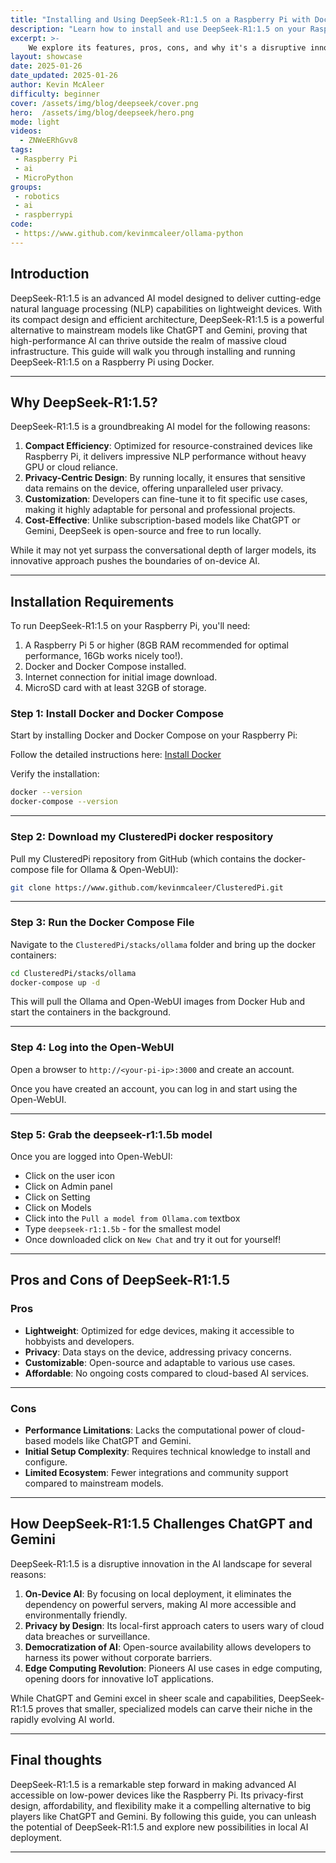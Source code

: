 ```yaml
---
title: "Installing and Using DeepSeek-R1:1.5 on a Raspberry Pi with Docker"
description: "Learn how to install and use DeepSeek-R1:1.5 on your Raspberry Pi using Docker. "
excerpt: >-
    We explore its features, pros, cons, and why it's a disruptive innovation challenging ChatGPT and Gemini.
layout: showcase
date: 2025-01-26
date_updated: 2025-01-26
author: Kevin McAleer
difficulty: beginner
cover: /assets/img/blog/deepseek/cover.png
hero:  /assets/img/blog/deepseek/hero.png
mode: light
videos:
  - ZNWeERhGvv8
tags:
 - Raspberry Pi
 - ai
 - MicroPython
groups:
 - robotics
 - ai
 - raspberrypi
code:
 - https://www.github.com/kevinmcaleer/ollama-python
---
```


## Introduction

DeepSeek-R1:1.5 is an advanced AI model designed to deliver cutting-edge natural language processing (NLP) capabilities on lightweight devices. With its compact design and efficient architecture, DeepSeek-R1:1.5 is a powerful alternative to mainstream models like ChatGPT and Gemini, proving that high-performance AI can thrive outside the realm of massive cloud infrastructure. This guide will walk you through installing and running DeepSeek-R1:1.5 on a Raspberry Pi using Docker.

---

## Why DeepSeek-R1:1.5?

DeepSeek-R1:1.5 is a groundbreaking AI model for the following reasons:

1. **Compact Efficiency**: Optimized for resource-constrained devices like Raspberry Pi, it delivers impressive NLP performance without heavy GPU or cloud reliance.
2. **Privacy-Centric Design**: By running locally, it ensures that sensitive data remains on the device, offering unparalleled user privacy.
3. **Customization**: Developers can fine-tune it to fit specific use cases, making it highly adaptable for personal and professional projects.
4. **Cost-Effective**: Unlike subscription-based models like ChatGPT or Gemini, DeepSeek is open-source and free to run locally.

While it may not yet surpass the conversational depth of larger models, its innovative approach pushes the boundaries of on-device AI.

---

## Installation Requirements

To run DeepSeek-R1:1.5 on your Raspberry Pi, you'll need:

1. A Raspberry Pi 5 or higher (8GB RAM recommended for optimal performance, 16Gb works nicely too!).
2. Docker and Docker Compose installed.
3. Internet connection for initial image download.
4. MicroSD card with at least 32GB of storage.

### Step 1: Install Docker and Docker Compose

Start by installing Docker and Docker Compose on your Raspberry Pi:

Follow the detailed instructions here: [Install Docker](/learn/docker/02_installing-docker.html)

Verify the installation:

```bash
docker --version
docker-compose --version
```

---

### Step 2: Download my ClusteredPi docker respository

Pull my ClusteredPi repository from GitHub (which contains the docker-compose file for Ollama & Open-WebUI):

```bash
git clone https://www.github.com/kevinmcaleer/ClusteredPi.git
```

---

### Step 3: Run the Docker Compose File

Navigate to the  `ClusteredPi/stacks/ollama` folder and bring up the docker containers:

```bash
cd ClusteredPi/stacks/ollama
docker-compose up -d
```

This will pull the Ollama and Open-WebUI images from Docker Hub and start the containers in the background.

---

### Step 4: Log into the Open-WebUI

Open a browser to `http://<your-pi-ip>:3000` and create an account.

Once you have created an account, you can log in and start using the Open-WebUI.

---

### Step 5: Grab the deepseek-r1:1.5b model

Once you are logged into Open-WebUI:

- Click on the user icon
- Click on Admin panel
- Click on Setting
- Click on Models
- Click into the `Pull a model from Ollama.com` textbox
- Type `deepseek-r1:1.5b` - for the smallest model
- Once downloaded click on `New Chat` and try it out for yourself!

---

## Pros and Cons of DeepSeek-R1:1.5

### Pros

- **Lightweight**: Optimized for edge devices, making it accessible to hobbyists and developers.
- **Privacy**: Data stays on the device, addressing privacy concerns.
- **Customizable**: Open-source and adaptable to various use cases.
- **Affordable**: No ongoing costs compared to cloud-based AI services.

---

### Cons

- **Performance Limitations**: Lacks the computational power of cloud-based models like ChatGPT and Gemini.
- **Initial Setup Complexity**: Requires technical knowledge to install and configure.
- **Limited Ecosystem**: Fewer integrations and community support compared to mainstream models.

---

## How DeepSeek-R1:1.5 Challenges ChatGPT and Gemini

DeepSeek-R1:1.5 is a disruptive innovation in the AI landscape for several reasons:

1. **On-Device AI**: By focusing on local deployment, it eliminates the dependency on powerful servers, making AI more accessible and environmentally friendly.
2. **Privacy by Design**: Its local-first approach caters to users wary of cloud data breaches or surveillance.
3. **Democratization of AI**: Open-source availability allows developers to harness its power without corporate barriers.
4. **Edge Computing Revolution**: Pioneers AI use cases in edge computing, opening doors for innovative IoT applications.

While ChatGPT and Gemini excel in sheer scale and capabilities, DeepSeek-R1:1.5 proves that smaller, specialized models can carve their niche in the rapidly evolving AI world.

---

## Final thoughts

DeepSeek-R1:1.5 is a remarkable step forward in making advanced AI accessible on low-power devices like the Raspberry Pi. Its privacy-first design, affordability, and flexibility make it a compelling alternative to big players like ChatGPT and Gemini. By following this guide, you can unleash the potential of DeepSeek-R1:1.5 and explore new possibilities in local AI deployment.

---
